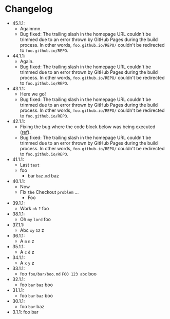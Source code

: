 # Changelog

- 45.1.1:
    - Againnnn.
    - Bug fixed: The trailing slash in the homepage URL couldn't be trimmed due to an error thrown by GitHub Pages during the build process. In other words, `foo.github.io/REPO/` couldn't be redirected to `foo.github.io/REPO`.
- 44.1.1:
    - Again.
    - Bug fixed: The trailing slash in the homepage URL couldn't be trimmed due to an error thrown by GitHub Pages during the build process. In other words, `foo.github.io/REPO/` couldn't be redirected to `foo.github.io/REPO`.
- 43.1.1:
    - Here we go!
    - Bug fixed: The trailing slash in the homepage URL couldn't be trimmed due to an error thrown by GitHub Pages during the build process. In other words, `foo.github.io/REPO/` couldn't be redirected to `foo.github.io/REPO`.
- 42.1.1:
    - Fixing the bug where the code block below was being executed ([ref](https://github.com/nvfp/now-i-can-sleep/actions/runs/5540835444/jobs/10113450912)).
    - Bug fixed: The trailing slash in the homepage URL couldn't be trimmed due to an error thrown by GitHub Pages during the build process. In other words, `foo.github.io/REPO/` couldn't be redirected to `foo.github.io/REPO`.
- 41.1.1:
    - Last `test`
    - foo
        - bar `baz.md` baz
- 40.1.1:
    - Now
    - Fix `the` Checkout `problem` ...
        - Foo
- 39.1.1:
    - Work `ok` `?` foo
- 38.1.1:
    - Oh `my` `lord` foo
- 37.1.1:
    - Abc `xy` `12` z
- 36.1.1:
    - A `m` `n` z
- 35.1.1:
    - A `c` `d` z
- 34.1.1:
    - A `x` `y` z
- 33.1.1:
    - foo `foo/bar/boo.md` `FOO 123 abc` boo
- 32.1.1:
    - foo `bar` `baz` boo
- 31.1.1:
    - foo `bar` `baz` boo
- 30.1.1:
    - foo `bar` baz
- 3.1.1:
    foo bar